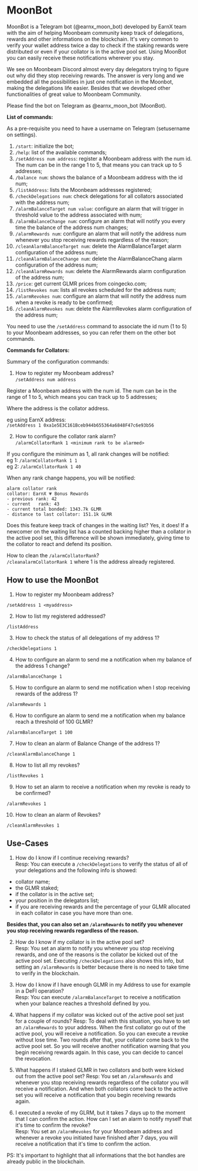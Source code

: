 # MoonBot
MoonBot is a Telegram bot (@earnx_moon_bot) developed by EarnX team with the aim of helping Moonbeam community keep track of delegations, rewards and other informations on the blockchain. It's very common to verify your wallet address twice a day to check if the staking rewards were distributed or even if your collator is in the active pool set. Using MoonBot you can easily receive these notifications wherever you stay.

We see on Moonbeam Discord almost every day delegators trying to figure out why did they stop receiving rewards. The answer is very long and we embedded all the possibilities in just one notification in the Moonbot, making the delegations life easier. Besides that we developed other functionalities of great value to Moonbeam Community.

Please find the bot on Telegram as @earnx_moon_bot (MoonBot).

**List of commands:**

As a pre-requisite you need to have a username on Telegram (setusername on settings).

1. `/start`: initialize the bot;
2. `/help`: list of the available commands;
3. `/setAddress num address`: register a Moonbeam address with the num id. The num can be in the range 1 to 5, that means you can track up to 5 addresses;
4. `/balance num`: shows the balance of a Moonbeam address with the id num;
5. `/listAddress`: lists the Moonbeam addresses registered;
6. `/checkDelegations num`: check delegations for all collators associated with the address num;
7. `/alarmBalanceTarget num value`: configure an alarm that will trigger in threshold value to the address associated with num;
8. `/alarmBalanceChange num`: configure an alarm that will notify you every time the balance of the address num changes;
9. `/alarmRewards num`: configure an alarm that will notify the address num whenever you stop receiving rewards regardless of the reason;
10. `/cleanAlarmBalanceTarget num`: delete the AlarmBalanceTarget alarm configuration of the address num;
11. `/cleanAlarmBalanceChange num`: delete the AlarmBalanceChang alarm configuration of the address num;
12. `/cleanAlarmRewards num`: delete the AlarmRewards alarm configuration of the address num;
13. `/price`: get current GLMR prices from coingecko.com;
14. `/listRevokes num`: lists all revokes scheduled for the address num;
15. `/alarmRevokes num`: configure an alarm that will notify the address num when a revoke is ready to be confirmed;
16. `/cleanAlarmRevokes num`: delete the AlarmRevokes alarm configuration of the address num;

You need to use the `/setAddress` command to associate the id num (1 to 5) to your Moonbeam addresses, so you can refer them on the other bot commands.

**Commands for Collators:**

Summary of the configuration commands:

1. How to register my Moonbeam address?<br />
`/setAddress num address` 

Register a Moonbeam address with the num id. The num can be in the range of 1 to 5, which means you can track up to 5 addresses;

Where the address is the collator address.

eg using EarnX address: <br />
`/setAddress 1 0xa1e5E3C161Bceb944b655364a6848F47c6e93b56`

2. How to configure the collator rank alarm? <br />
`/alarmCollatorRank 1 <minimum rank to be alarmed>`

If you configure the minimum as 1, all rank changes will be notified: <br />
eg 1: `/alarmCollatorRank 1 1` <br />
eg 2: `/alarmCollatorRank 1 40` <br />

When any rank change happens, you will be notified:

```
alarm collator rank
collator: EarnX 💗 Bonus Rewards
- previous rank: 42
- current   rank: 43
- current total bonded: 1343.7k GLMR
- distance to last collator: 151.1k GLMR
```

Does this feature keep track of changes in the waiting list?
Yes, it does! If a newcomer on the waiting list has a counted backing higher than a collator in the active pool set, this difference will be shown immediately, giving time to the collator to react and defend its position.

How to clean the `/alarmCollatorRank`? <br />
`/cleanalarmCollatorRank 1` where 1 is the address already registered.


## How to use the MoonBot

1. How to register my Moonbeam address?

  `/setAddress 1 <myaddress>`

2. How to list my registered addressed?

  `/listAddress`

3. How to check the status of all delegations of my address 1?

  `/checkDelegations 1`

4. How to configure an alarm to send me a notification when my balance of the address 1 change?
  
  `/alarmBalanceChange 1`
  
5. How to configure an alarm to send me notification when I stop receiving rewards of the address 1?
  
  `/alarmRewards 1`
  
6. How to configure an alarm to send me a notification when my balance reach a threshold of 100 GLMR?
  
  `/alarmBalanceTarget 1 100`

7. How to clean an alarm of Balance Change of the address 1?

  `/cleanAlarmBalanceChange 1`
  
8. How to list all my revokes?

  `/listRevokes 1`
  
9. How to set an alarm to receive a notification when my revoke is ready to be confirmed?

  `/alarmRevokes 1`
  
 10. How to clean an alarm of Revokes?

  `/cleanAlarmRevokes 1`

## Use-Cases

1. How do I know if I continue receiving rewards? <br />
Resp: You can execute a `/checkDelegations` to verify the status of all of your delegations and the following info is showed: 
- collator name; 
- the GLMR staked; 
- if the collator is in the active set; 
- your position in the delegators list; 
- if you are receiving rewards and the percentage of your GLMR allocated in each collator in case you have more than one. <br />

**Besides that, you can also set an `/alarmRewards` to notify you whenever you stop receiving rewards regardless of the reason.**

2. How do I know if my collator is in the active pool set? <br />
Resp: You set an alarm to notify you whenever you stop receiving rewards, and one of the reasons is the collator be kicked out of the active pool set. Executing `/checkDelegations` also shows this info, but setting an `/alarmRewards` is better because there is no need to take time to verify in the blockchain.

3. How do I know if I have enough GLMR in my Address to use for example in a DeFI operation? <br />
Resp: You can execute `/alarmBalanceTarget` to receive a notification when your balance reaches a threshold defined by you.

4. What happens if my collator was kicked out of the active pool set just for a couple of rounds?
Resp: To deal with this situation, you have to set an `/alarmRewards` to your address. When the first collator go out of the active pool, you will receive a notification. So you can execute a revoke without lose time. Two rounds after that, your collator come back to the active pool set. So you will receive another notification warning that you begin receiving rewards again. In this case, you can decide to cancel the revocation.

5. What happens if I staked GLMR in two collators and both were kicked out from the active pool set?
Resp: You set an `/alarmRewards` and whenever you stop receiving rewards regardless of the collator you will receive a notification. And when both collators come back to the active set you will receive a notification that you begin receiving rewards again. 

6. I executed a revoke of my GLRM, but it takes 7 days up to the moment that I can confirm the action. How can I set an alarm to notify myself that it's time to confirm the revoke? <br />
Resp: You set an `/alarmRevokes` for your Moonbeam address and whenever a revoke you initiated have finished after 7 days, you will receive a notification that it's time to confirm the action.


PS: It's important to highlight that all informations that the bot handles are already public in the blockchain.
